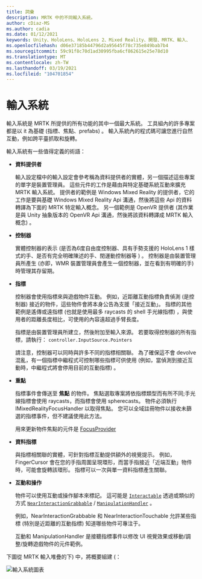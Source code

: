 ```yaml
---
title: 詞彙
description: MRTK 中的不同輸入系統。
author: cDiaz-MS
ms.author: cadia
ms.date: 01/12/2021
keywords: Unity、HoloLens、HoloLens 2、Mixed Reality、開發、MRTK、輸入、
ms.openlocfilehash: d06e37185b44796d2a95645f78c735e849bab7b4
ms.sourcegitcommit: 59c91f8c70d1ad30995fba6cf862615e25e78d10
ms.translationtype: MT
ms.contentlocale: zh-TW
ms.lasthandoff: 03/19/2021
ms.locfileid: "104701854"
---
```

# <a name="input-system"></a>輸入系統

輸入系統是 MRTK 所提供的所有功能的其中一個最大系統。
工具組內的許多專案都是以 it 為基礎 (指標、焦點、prefabs) 。 輸入系統內的程式碼可讓您進行自然互動，例如跨平臺抓取和旋轉。

輸入系統有一些值得定義的術語：

- **資料提供者**

    輸入設定檔中的輸入設定會參考稱為資料提供者的實體，另一個描述這些專案的單字是裝置管理員。 這些元件的工作是藉由與特定基礎系統互動來擴充 MRTK 輸入系統。 提供者的範例是 Windows Mixed Reality 的提供者，它的工作是要與基礎 Windows Mixed Reality Api 溝通，然後將這些 Api 的資料轉譯為下面的 MRTK 特定輸入概念。 另一個範例是 OpenVR 提供者 (其作業是與 Unity 抽象版本的 OpenVR Api 溝通，然後將該資料轉譯成 MRTK 輸入概念) 。

- **控制器**

    實體控制器的表示 (是否為6度自由度控制器、具有手勢支援的 HoloLens 1 樣式的手、是否有完全明確陳述的手、閏運動控制器等 ) 。 控制器是由裝置管理員所產生 (亦即，WMR 裝置管理員會產生一個控制器，並在看到有明確的手) 時管理其存留期。

- **指標**

    控制器會使用指標來與遊戲物件互動。 例如，近距離互動指標負責偵測 (是控制器) 接近的物件，這些物件會將本身公告為支援「接近互動」。 指標的其他範例是遙傳或遠指標 (也就是使用最多 raycasts 的 shell 手光線指標) ，與使用者的距離長度相比，可使用的內容遠超過手臂長度。

    指標是由裝置管理員所建立，然後附加至輸入來源。 若要取得控制器的所有指標，請執行： `controller.InputSource.Pointers`

    請注意，控制器可以同時與許多不同的指標相關聯。 為了確保這不會 devolve 混亂，有一個指標中繼程式可控制哪些指標可供使用 (例如，當偵測到接近互動時，中繼程式將會停用目前的互動指標) 。

- **重點**

    指標事件會傳送至 **焦點** 的物件。 焦點選取專案將依指標類型而有所不同;手光線指標會使用 raycasts，而指標會使用 spherecasts。 物件必須執行 IMixedRealityFocusHandler 以取得焦點。 您可以全域註冊物件以接收未篩選的指標事件，但不建議使用此方法。

    用來更新物件焦點的元件是 [FocusProvider](xref:Microsoft.MixedReality.Toolkit.Input.FocusProvider)

- **資料指標**

    與指標相關聯的實體，可針對指標互動提供額外的視覺提示。 例如，FingerCursor 會在您的手指周圍呈現環形，而當手指接近「近端互動」物件時，可能會旋轉該環形。 指標可以一次與單一資料指標產生關聯。

- **互動和操作**

    物件可以使用互動或操作腳本來標記。 這可能是 [`Interactable`](xref:Microsoft.MixedReality.Toolkit.UI.Interactable) 透過或類似的方式 [`NearInteractionGrabbable`](xref:Microsoft.MixedReality.Toolkit.Input.NearInteractionGrabbable) / [`ManipulationHandler`](xref:Microsoft.MixedReality.Toolkit.UI.ManipulationHandler) 。

    例如，NearInteractionGrabbable 和 NearInteractionTouchable 允許某些指標 (特別是近距離的互動指標) 知道哪些物件可專注于。

    互動和 ManipulationHandler 是接聽指標事件以修改 UI 視覺效果或移動/調整/旋轉遊戲物件的元件範例。

下圖從 MRTK 輸入堆疊的下) 中，將概要組建 (：

![輸入系統圖表](../features/images/input/MRTK_InputSystem.png)
